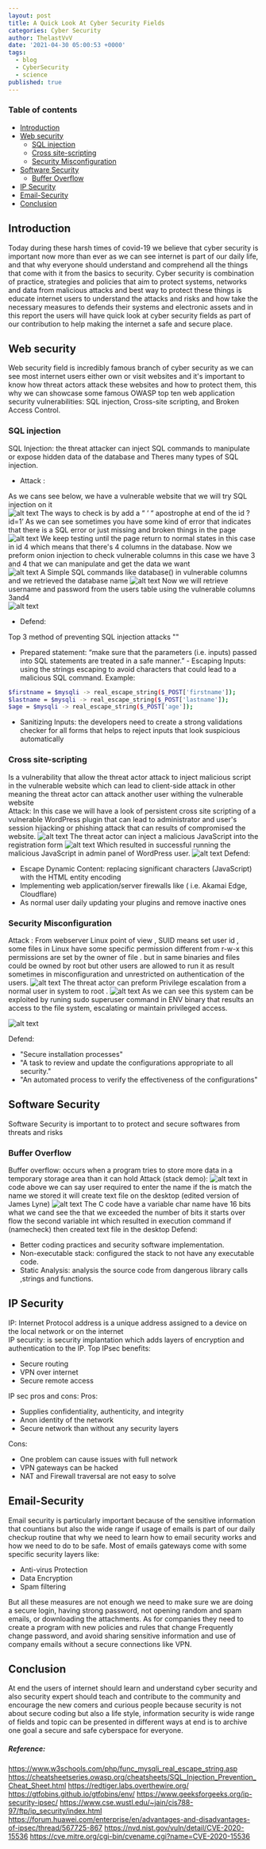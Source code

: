 ```yaml
---
layout: post
title: A Quick Look At Cyber Security Fields 
categories: Cyber Security
author: ThelastVvV
date: '2021-04-30 05:00:53 +0000'
tags:
  - blog
  - CyberSecurity
  - science
published: true
---
```


### Table of contents

- [Introduction](#introduction)
- [Web security](#web-security)
  * [SQL injection](#sql-injection)
  * [Cross site-scripting](#cross-site-scripting)
  * [Security Misconfiguration](#security-misconfiguration)
- [Software Security](#software-security)
  * [Buffer Overflow](#buffer-overflow)
- [IP Security](#ip-security)
- [Email-Security](#email-security)
- [Conclusion](#conclusion)
<!-- toc -->
 



## Introduction
Today during these harsh times of covid-19 we believe that cyber security is important now more than ever as we can see internet is part of our daily life, and that why everyone should understand and comprehend all the things that come with it from the basics to security. 
Cyber security is combination of practice, strategies and policies that aim to protect systems, networks and data from malicious attacks and best way to protect these things is educate internet users to understand the attacks and risks and how take the necessary measures to defends their systems and electronic assets and in this report the users will have quick look at cyber security fields as part of our contribution to help making the internet a safe and secure place. 

## Web security
Web security field is incredibly famous branch of cyber security as we can see most internet users either own or visit websites and it's important to know how threat actors attack these websites and how to protect them, this why we can showcase some famous OWASP top ten web application security vulnerabilities: SQL injection, Cross-site scripting, and Broken Access Control. 

 ### SQL injection
 
 SQL Injection: the threat attacker can inject SQL commands to manipulate or expose hidden data of the database and Theres many types of  SQL injection.  
- Attack : 

As we cans see below, we have a vulnerable website   that we will try SQL injection on it  
![alt text](https://thelastvvv.github.io/images/posts/5/sql_1.png "sql1")
The ways to check is by add a “ ‘ “ apostrophe at end of the id  ?id=1’ 
As we can see sometimes  you have some kind of error that indicates that there is a SQL error or just missing and broken things in the page 
![alt text](https://thelastvvv.github.io/images/posts/5/sql_2.png "sql2")
We keep testing until the page return to normal states in this case in id 4 which means that there's 4 columns in the database. Now we preform onion injection to check vulnerable columns in this case we have 3 and 4 that we can manipulate and get the data we want  
![alt text](https://thelastvvv.github.io/images/posts/5/sql_3.png "sql3")
A Simple SQL commands like database()  in vulnerable columns and we retrieved the database name 
![alt text](https://thelastvvv.github.io/images/posts/5/sql_4.png "sql4")
Now we will retrieve username and password from the users table  using the vulnerable columns 3and4  
![alt text](https://thelastvvv.github.io/images/posts/5/sql_5.png "sql5")

- Defend: 

Top 3 method of preventing SQL injection attacks ""

- Prepared statement: “make sure that the parameters (i.e. inputs) passed into SQL statements are treated in a safe manner.” - Escaping Inputs: using the strings escaping   to avoid characters that could lead to a malicious SQL command. 
Example: 
```sh
$firstname = $mysqli -> real_escape_string($_POST['firstname']); 
$lastname = $mysqli -> real_escape_string($_POST['lastname']); 
$age = $mysqli -> real_escape_string($_POST['age']); 
```

 - Sanitizing Inputs: the developers need to create a strong validations checker for all forms that helps to reject inputs that look suspicious automatically 


### Cross site-scripting
Is a vulnerability that allow the threat actor attack to inject malicious script in the vulnerable website which can lead to client-side attack in other meaning the threat actor can attack another user withing the vulnerable website   
Attack: 
In this case we will have a look of persistent cross site scripting of a vulnerable WordPress plugin that can lead to administrator and user's session hijacking or phishing attack that can results of compromised the website. 
![alt text](https://thelastvvv.github.io/images/posts/5/xss_1.png "xss1")
The threat actor can inject a malicious JavaScript into the registration form 
![alt text](https://thelastvvv.github.io/images/posts/5/xss_2.png "xss2")
Which resulted in successful running the malicious JavaScript in admin panel of WordPress user. 
![alt text](https://thelastvvv.github.io/images/posts/5/xss_3.png "xss3")
Defend:  
- Escape Dynamic Content: replacing significant characters (JavaScript) with the HTML entity encoding  
- Implementing  web application/server  firewalls like ( i.e. Akamai Edge, Cloudflare) 
- As normal user daily updating your plugins and remove inactive ones  

### Security Misconfiguration
Attack : 
From webserver Linux point of view , SUID means set user id , some files in Linux have some specific permission different from  r-w-x  this permissions are set by the owner of file . but in same binaries and files could be owned by root but other users are allowed to run it as result  sometimes in misconfiguration and unrestricted on authentication of the users. 
![alt text](https://thelastvvv.github.io/images/posts/5/sec_1.png "sec1")
The threat actor can preform Privilege escalation from a normal user in system to root . 
![alt text](https://thelastvvv.github.io/images/posts/5/sec_2.png "sec2")
As we can see  this system can be exploited by  runing sudo superuser command in ENV binary that results an access to the file system, escalating or maintain privileged access.
 
![alt text](https://thelastvvv.github.io/images/posts/5/sec_3.png "sec3")

Defend: 

- "Secure installation processes"
- "A task to review and update the configurations appropriate to all security."
- "An automated process to verify the effectiveness of the configurations"

## Software Security
Software Security is important to to protect and secure softwares from threats and risks
### Buffer Overflow
 Buffer overflow:  occurs when a program tries to store more data in a temporary storage area than it can hold 
Attack (stack demo): 
![alt text](https://thelastvvv.github.io/images/posts/5/buff_1.png "buffer")
in code above we can say user required to enter the name if the is match the name we stored it will create text file on the desktop (edited version of James Lyne)
![alt text](https://thelastvvv.github.io/images/posts/5/buff_2.png "buffer2")
The C code have a variable char name have 16 bits what we cand see the that we exceeded the number of bits it starts over flow the second variable int which resulted in execution command if (namecheck) then created text file in the desktop 
Defend: 
- Better coding practices and security software implementation. 
- Non-executable stack:  configured the stack to not have any executable code. 
- Static Analysis:  analysis the source code from dangerous library calls ,strings and functions.

## IP Security
IP: Internet Protocol address is a unique address assigned to a device on the local network or on the internet  
IP security: is security implantation which adds layers of encryption and authentication to the IP. 
Top IPsec benefits: 
- Secure routing 
- VPN over internet  
- Secure remote access 

IP sec pros and cons: 
Pros: 

- Supplies confidentiality, authenticity, and integrity 
- Anon identity of the network 
- Secure network than without any security layers 

Cons: 

- One problem can cause issues with full network 
- VPN gateways can be hacked 
- NAT and Firewall traversal are not easy to solve

## Email-Security
 Email security is particularly important because of the sensitive information that countians but also the wide range if usage of emails is part of our daily checkup routine that why we need to learn how to email security works and how we need to do to be safe. 
Most of emails gateways come with some specific security layers like: 
- Anti-virus Protection 
- Data Encryption 
- Spam filtering 

But all these measures are not enough we need to make sure we are doing a secure login, having strong password, not opening random and spam emails, or downloading the attachments. As for companies they need to create a program with new policies and rules that change Frequently change password, and avoid sharing sensitive information and use of company emails without a secure connections like VPN. 
## Conclusion
 At end the users of internet should learn and understand cyber security and also security expert should teach and contribute to the community and encourage the new comers and curious people because security is not about secure coding but also a life style, information security is wide range of fields and topic can be presented in different ways at end is to archive one goal a secure and safe cyberspace for everyone.
 
 
##### Reference:
https://www.w3schools.com/php/func_mysqli_real_escape_string.asp
https://cheatsheetseries.owasp.org/cheatsheets/SQL_Injection_Prevention_Cheat_Sheet.html
https://redtiger.labs.overthewire.org/
https://gtfobins.github.io/gtfobins/env/
https://www.geeksforgeeks.org/ip-security-ipsec/
https://www.cse.wustl.edu/~jain/cis788-97/ftp/ip_security/index.html
https://forum.huawei.com/enterprise/en/advantages-and-disadvantages-of-ipsec/thread/567725-867
https://nvd.nist.gov/vuln/detail/CVE-2020-15536
https://cve.mitre.org/cgi-bin/cvename.cgi?name=CVE-2020-15536








